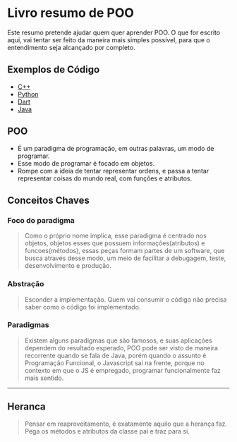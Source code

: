 # Livro resumo de POO

 Este resumo pretende ajudar quem quer aprender POO. O que for escrito aqui, vai tentar ser feito da maneira mais simples possível, para que o entendimento seja alcançado por completo.


##  Exemplos de Código

-   [C++](https://github.com/victorhugol/livrosResumos/blob/master/poo/c%2B%2B.md)
-   [Python](https://github.com/victorhugol/livrosResumos/blob/master/poo/python.md)
-   [Dart](google.com)
-   [Java](https://github.com/victorhugol/livrosResumos/blob/master/poo/java.md)


## POO

- É um paradigma de programação, em outras palavras, um modo de programar.
- Esse modo de programar é focado em objetos.
- Rompe com a ideia de tentar representar ordens, e passa a tentar representar coisas do mundo real, com funções e atributos.

## Conceitos Chaves

### Foco do paradigma
  
> Como o próprio nome implica, esse paradigma é centrado nos objetos, objetos esses que possuem informações(atributos) e funcoes(métodos), essas peças formam partes de um software, que busca através desse modo, um meio de facilitar a debugagem, teste, desenvolvimento e produção.

### Abstração

> Esconder a implementação. Quem vai consumir o código não precisa saber como o código foi implementado.

### Paradigmas

> Existem alguns paradigmas que são famosos, e suas aplicações dependem do resultado esperado, POO pode ser visto de maneira recorrente quando se fala de Java, porém quando o assunto é Programação Funcional, o Javascript sai na frente, porque no contexto em que o JS é empregado, programar funcionalmente faz mais sentido.

---

##  Heranca

>Pensar em reaproveitamento, é exatamente aquilo que a herança faz. Pega os métodos e atributos da classe pai e traz para si.
